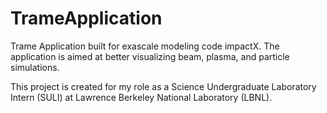 # TrameApplication
Trame Application built for exascale modeling code impactX. The application is aimed at better visualizing beam, plasma, and particle simulations.

This project is created for my role as a Science Undergraduate Laboratory Intern (SULI) at Lawrence Berkeley National Laboratory (LBNL).
